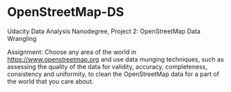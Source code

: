 # OpenStreetMap-DS
Udacity Data Analysis Nanodegree, Project 2:  OpenStreetMap Data Wrangling

Assignment:
Choose any area of the world in https://www.openstreetmap.org and use data munging techniques, such as assessing the quality of the data for validity, accuracy, completeness, consistency and uniformity, to clean the OpenStreetMap data for a part of the world that you care about. 
